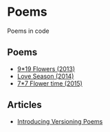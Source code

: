 # Poems
Poems in code

## Poems
- [9*19 Flowers (2013)](http://github.com/nicola/poem-flowers)
- [Love Season (2014)](http://github.com/nicola/poem-love-season)
- [7*7 Flower time (2015)](http://github.com/nicola/poem-flower-time)

## Articles
- [Introducing Versioning Poems](http://nicola.io/versioning-poems/2015/)

